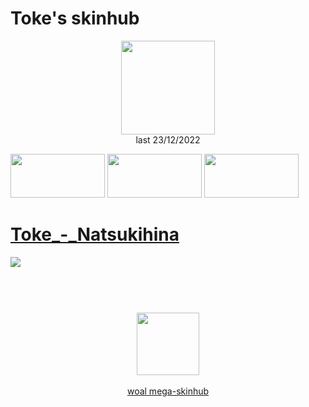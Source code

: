 # Toke's skinhub
<p align="center">
<a href="https://osu.ppy.sh/users/2601166">
  <img src="https://a.ppy.sh/2601166"  
       width="150"
       height="150"></a>
<br>
last 23/12/2022
</p>

<a href="https://www.youtube.com/watch?v=kbbgypvGPgM">
<img src="https://i.imgur.com/uDyKiLi.png"
       width="151" 
       height="70"/></a>

<a href="https://i.imgur.com/o0kMf8Y.png">
<img src="https://i.imgur.com/o0kMf8Y.png"
       width="151" 
       height="70"/></a>

<a href="https://github.com/rudjx3/skins/blob/main/aeshub.md">
<img src="https://i.imgur.com/nnkLwEo.png" 
       width="151" 
       height="70"/></a>

# [Toke_-_Natsukihina](https://github.com/rudj-skinhub/woal/raw/tyfh/toke/Toke_-_Natsukihina.osk)
[![](https://osu.ppy.sh/ss/18328072/d8fe)](https://github.com/rudj-skinhub/woal/raw/tyfh/toke/Toke_-_Natsukihina.osk)

#
<p align="center">
  <br></br>
  <a href="https://www.twitch.tv/tokeosu">
  <img src="https://i.imgur.com/HM030lk.png" 
       width="100" 
       height="100"></a>
  <br></br>
  <a href="README.md">woal mega-skinhub</a>
 </p>
